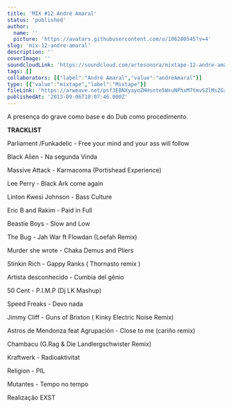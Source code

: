 ```yaml
---
title: 'MIX #12 André Amaral'
status: 'published'
author:
  name: ''
  picture: 'https://avatars.githubusercontent.com/u/106280545?v=4'
slug: 'mix-12-andre-amaral'
description: ''
coverImage: ''
soundcloudLink: 'https://soundcloud.com/artesonora/mixtape-12-andre-amaral?in=artesonora/sets/programas2013&si=7aa3aa3f3deb412f82e5b5fd3123f07c&utm_source=clipboard&utm_medium=text&utm_campaign=social_sharing'
tags: []
collaborators: [{"label":"André Amaral","value":"andréAmaral"}]
type: [{"value":"mixtape","label":"Mixtape"}]
fileLink: 'https://arweave.net/psf3EBNXyayoZHHsnte5WxuNPhxM7tmvSZlMsZGxaNk'
publishedAt: '2013-09-06T18:07:46.000Z'
---
```


A presença do grave como base e do Dub como procedimento.

**TRACKLIST**

Parliament /Funkadelic - Free your mind and your ass will follow

Black Alien - Na segunda Vinda

Massive Attack - Karmacoma (Portishead Experience)

Lee Perry - Black Ark come again

Linton Kwesi Johnson - Bass Culture

Eric B and Rakim - Paid in Full

Beastie Boys - Slow and Low

The Bug - Jah War ft Flowdan (Loefah Remix)

Murder she wrote - Chaka Demus and Pliers

Stinkin Rich - Gappy Ranks ( Thornasto remix )

Artista desconhecido - Cumbia del gênio

50 Cent - P.I.M.P (Dj LK Mashup)

Speed Freaks - Devo nada

Jimmy Cliff - Guns of Brixton ( Kinky Electric Noise Remix)

Astros de Mendonza feat Agrupación - Close to me (cariño remix)

Chambacu (G.Rag & Die Landlergschwister Remix)

Kraftwerk - Radioaktivitat

Religion - PIL

Mutantes - Tempo no tempo

Realização EXST